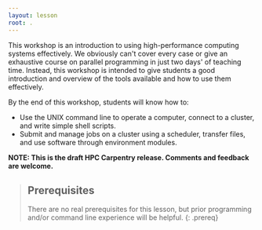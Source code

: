 ```yaml
---
layout: lesson
root: .
---
```


This workshop is an introduction to using high-performance computing systems effectively.
We obviously can't cover every case or give an exhaustive course on parallel programming in just two days' of teaching time.
Instead, this workshop is intended to give students a good introduction and overview of the tools available and how to use them effectively.

By the end of this workshop, students will know how to:

* Use the UNIX command line to operate a computer, connect to a cluster, and write simple shell scripts.
* Submit and manage jobs on a cluster using a scheduler, transfer files, and use software through environment modules.

**NOTE: This is the draft HPC Carpentry release. Comments and feedback are welcome.** 

> ## Prerequisites
>
> There are no real prerequisites for this lesson, 
> but prior programming and/or command line experience will be helpful.
{: .prereq}

